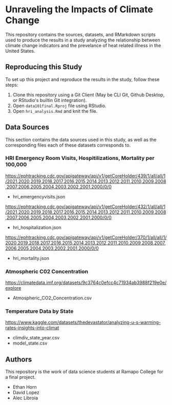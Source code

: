 # Unraveling the Impacts of Climate Change

This repository contains the sources, datasets, and RMarkdown scripts used to produce the results in a study analyzing the relationship between climate change indicators and the prevelance of heat related illness in the United States.

## Reproducing this Study

To set up this project and reproduce the results in the study, follow these steps:

1. Clone this repository using a Git Client (May be CLI Git, Github Desktop, or RStudio's builtin Git integration).
2. Open `data101final.Rproj` file using RStudio.
3. Open `hri_analysis.Rmd` and knit the file.

## Data Sources

This section contains the data sources used in this study, as well as the corresponding files each of these datasets corresponds to.

### HRI Emergency Room Visits, Hospitilizations, Mortality per 100,000

<https://ephtracking.cdc.gov/apigateway/api/v1/getCoreHolder/439/1/all/all/1/2021,2020,2019,2018,2017,2016,2015,2014,2013,2012,2011,2010,2009,2008,2007,2006,2005,2004,2003,2002,2001,2000/0/0>
- hri_emergencyvisits.json

<https://ephtracking.cdc.gov/apigateway/api/v1/getCoreHolder/432/1/all/all/1/2021,2020,2019,2018,2017,2016,2015,2014,2013,2012,2011,2010,2009,2008,2007,2006,2005,2004,2003,2002,2001,2000/0/0>
- hri_hospitalization.json

<https://ephtracking.cdc.gov/apigateway/api/v1/getCoreHolder/370/1/all/all/1/2020,2019,2018,2017,2016,2015,2014,2013,2012,2011,2010,2009,2008,2007,2006,2005,2004,2003,2002,2001,2000/0/0>
- hri_mortality.json

### Atmospheric C02 Concentration

<https://climatedata.imf.org/datasets/9c3764c0efcc4c71934ab3988f219e0e/explore>
- Atmospheric_CO2_Concentration.csv

### Temperature Data by State

<https://www.kaggle.com/datasets/thedevastator/analyzing-u-s-warming-rates-insights-into-climat>
- climdiv_state_year.csv
- model_state.csv

## Authors

This repository is the work of data science students at Ramapo College for a final project.
- Ethan Horn
- David Lopez
- Alec Libroia